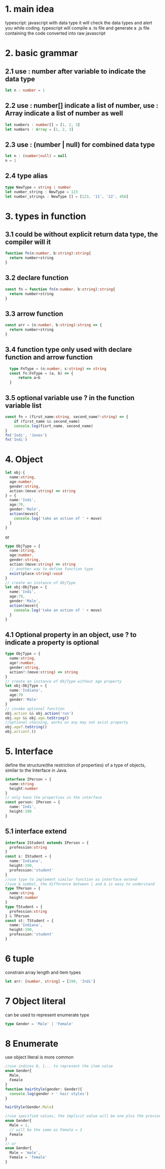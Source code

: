 # 1. main idea
  typescript: javascript with data type
  it will check the data types and alert you while coding.
  typescript will compile a .ts file and generate a .js file containing the code converted into raw javascript
# 2. basic grammar
  ## 2.1 use : number after variable to indicate the data type
  ```Typescript
  let n : number = 1
  ```
  ## 2.2 use : number[] indicate a list of number, use : Array indicate a list of number as well
  ```Typescript
  let numbers : number[] = [1, 2, 3]
  let numbers : Array = [1, 2, 3]
  ```
  ## 2.3 use : (number | null) for combined data type
  ```Typescript
  let n : (number|null) = null
  n = 1
  ```
  ## 2.4 type alias
  ```Typescript
  type NewType = string | number
  let number_string : NewType = 123
  let number_strings : NewType [] = [123, '11', '22', 456]
  ```
# 3. types in function 
  ## 3.1 could be without explicit return data type, the compiler will it
  ```Typescript
  function fn(n:number, b:string):string{
    return number+string
  }
  ```
  ## 3.2 declare function
  ```Typescript
  const fn = function fn(n:number, b:string):string{
    return number+string
  }
  ```
  ## 3.3 arrow function
  ```Typescript
  const arr = (n:number, b:string):string => {
    return number+string
  }
  ```
  ## 3.4 function type only used with declare function and arrow function
```typescript
  type FnType = (n:number, s:string) => string
  const fn:FnType = (a, b) => {
      return a+b
  }
```
  ## 3.5 optional variable use ? in the function variable list
  ```Typescript
  const fn = (first_name:string, second_name?:string) => {
      if (first_name && second_name)
      console.log(fisrt_name, second_name)
  }
  fn('Indi', 'Jones')
  fn('Indi')
  ```
# 4. Object
```Typescript
let obj:{
  name:string,
  age:number,
  gender:string,
  action:(move:string) => string
} = {
  name:'Indi',
  age:70,
  gender:'Male',
  action(move){
    console.log('take an action of ' + move)
  }
}
```
or
```Typescript
type ObjType = {
  name:string,
  age:number,
  gender:string,
  action:(move:string) => string
  // another way to define function type
  exist(place:string):void
}
// create an instance of ObjType
let obj:ObjType = {
  name:'Indi',
  age:70,
  gender:'Male',
  action(move){
    console.log('take an action of ' + move)
  }
}
```
## 4.1 Optional property in an object, use ? to indicate a property is optional
```Typescript
type ObjType = {
  name:string,
  age?:number,
  gender:string,
  action?:(move:string) => string
}
// create an instance of ObjType without age property
let obj:ObjType = {
  name:'Indiana',
  age:70
  gender:'Male'
}
// invoke optional function
obj.action && obj.action('run')
obj.age && obj.age.toString()
//optional chaining, works on any may not exist property
obj.age?.toString()
obj.action?.()
```
# 5. Interface
define the structure(the restriction of properties) of a type of objects, similar to the Interface in Java.
```Typescript
interface IPerson = {
  name:string
  height:number
}
// only have the properties in the interface
const person: IPerson = {
  name:'Indi',
  height:190
}
```
## 5.1 interface extend
```Typescript
interface IStudent extends IPerson = {
  profession:string
}
const s: IStudent = {
  name:'Indiana',
  height:190,
  profession:'student'
}
//use type to implement similar function as interface extend
//use & symbol, the difference between | and & is easy to understand
type TPerson = {
  name:string
  height:number
}
type TStudent = {
  profession:string
} & TPerson
const st: TStudent = {
  name:'Indiana',
  height:190,
  profession:'student'
}
```
# 6 tuple 
constrain array length and item types
```Typescript
let arr: [number, string] = [190, 'Indi']
```
# 7 Object literal
can be used to represent enumerate type
```Typescript
type Gender = 'Male' | 'Female'
```
# 8 Enumerate
use object literal is more common
```Typescript
//use indices 0, 1... to represent the item value
enum Gender{
  Male,
  Female
}
function hairStyle(gender: Gender){
  console.log(gender + ' hair styles')
}

hairStyle(Gender.Male)
```
```Typescript
//use specified values, the implicit value will be one plus the previous one
enum Gender{
  Male = 1,
  // will be the same as Female = 2
  Female
}
// or
enum Gender{
  Male = 'male',
  Female = 'female'
}
```
